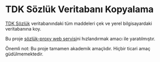 # TDK Sözlük Veritabanı Kopyalama

[TDK Sözlük](https://sozluk.gov.tr/) veritabanındaki tüm maddeleri çek ve yerel bilgisayardaki
veritabanına koy.

Bu proje [sözlük-proxy web servisi](https://github.com/canaknesil/sozluk-proxy)ni hızlandırmak amacı ile yaratılmıştır.

Önemli not: Bu proje tamamen akademik amaçlıdır. Hiçbir ticari amaç
güdülmemektedir. 

